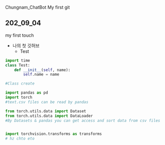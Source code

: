  Chungnam_ChatBot
My first git
## 202_09_04
my first touch
*  나의 첫 깃허브
    * Test

```python
import time
class Test:
    def __init__(self, name):
        self.name = name

#Class create

import pandas as pd
import torch
#text.csv files can be read by pandas

from torch.utils.data import Dataset
from torch.utils.data import DataLoader
#By Datasets & pandas you can get access and sort data from csv files


import torchvision.transforms as transforms
# hz chto eto
